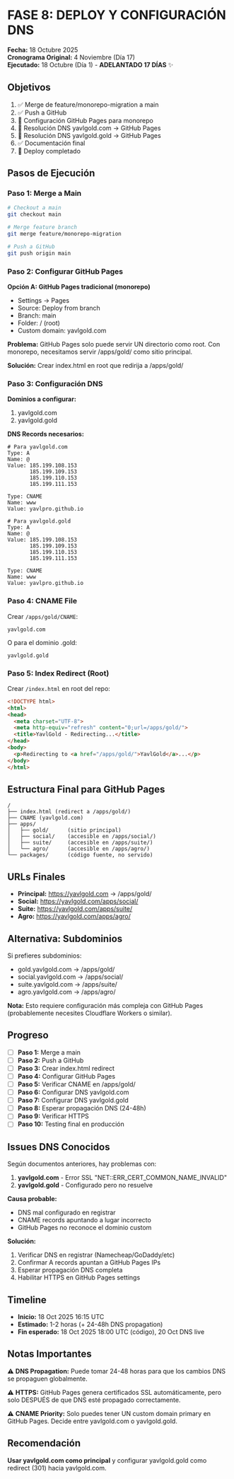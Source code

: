# FASE 8: DEPLOY Y CONFIGURACIÓN DNS

**Fecha:** 18 Octubre 2025  
**Cronograma Original:** 4 Noviembre (Día 17)  
**Ejecutado:** 18 Octubre (Día 1) - **ADELANTADO 17 DÍAS** ✨

## Objetivos

1. ✅ Merge de feature/monorepo-migration a main
2. ✅ Push a GitHub
3. 🔄 Configuración GitHub Pages para monorepo
4. 🔄 Resolución DNS yavlgold.com → GitHub Pages
5. 🔄 Resolución DNS yavlgold.gold → GitHub Pages
6. ✅ Documentación final
7. 🎉 Deploy completado

## Pasos de Ejecución

### Paso 1: Merge a Main

```bash
# Checkout a main
git checkout main

# Merge feature branch
git merge feature/monorepo-migration

# Push a GitHub
git push origin main
```

### Paso 2: Configurar GitHub Pages

**Opción A: GitHub Pages tradicional (monorepo)**
- Settings → Pages
- Source: Deploy from branch
- Branch: main
- Folder: / (root)
- Custom domain: yavlgold.com

**Problema:** GitHub Pages solo puede servir UN directorio como root. Con monorepo, necesitamos servir /apps/gold/ como sitio principal.

**Solución:** Crear index.html en root que redirija a /apps/gold/

### Paso 3: Configuración DNS

**Dominios a configurar:**
1. yavlgold.com
2. yavlgold.gold

**DNS Records necesarios:**

```
# Para yavlgold.com
Type: A
Name: @
Value: 185.199.108.153
       185.199.109.153
       185.199.110.153
       185.199.111.153

Type: CNAME
Name: www
Value: yavlpro.github.io

# Para yavlgold.gold
Type: A
Name: @
Value: 185.199.108.153
       185.199.109.153
       185.199.110.153
       185.199.111.153

Type: CNAME
Name: www
Value: yavlpro.github.io
```

### Paso 4: CNAME File

Crear `/apps/gold/CNAME`:
```
yavlgold.com
```

O para el dominio .gold:
```
yavlgold.gold
```

### Paso 5: Index Redirect (Root)

Crear `/index.html` en root del repo:
```html
<!DOCTYPE html>
<html>
<head>
  <meta charset="UTF-8">
  <meta http-equiv="refresh" content="0;url=/apps/gold/">
  <title>YavlGold - Redirecting...</title>
</head>
<body>
  <p>Redirecting to <a href="/apps/gold/">YavlGold</a>...</p>
</body>
</html>
```

## Estructura Final para GitHub Pages

```
/
├── index.html (redirect a /apps/gold/)
├── CNAME (yavlgold.com)
├── apps/
│   ├── gold/      (sitio principal)
│   ├── social/    (accesible en /apps/social/)
│   ├── suite/     (accesible en /apps/suite/)
│   └── agro/      (accesible en /apps/agro/)
└── packages/      (código fuente, no servido)
```

## URLs Finales

- **Principal:** https://yavlgold.com → /apps/gold/
- **Social:** https://yavlgold.com/apps/social/
- **Suite:** https://yavlgold.com/apps/suite/
- **Agro:** https://yavlgold.com/apps/agro/

## Alternativa: Subdominios

Si prefieres subdominios:
- gold.yavlgold.com → /apps/gold/
- social.yavlgold.com → /apps/social/
- suite.yavlgold.com → /apps/suite/
- agro.yavlgold.com → /apps/agro/

**Nota:** Esto requiere configuración más compleja con GitHub Pages (probablemente necesites Cloudflare Workers o similar).

## Progreso

- [ ] **Paso 1:** Merge a main
- [ ] **Paso 2:** Push a GitHub
- [ ] **Paso 3:** Crear index.html redirect
- [ ] **Paso 4:** Configurar GitHub Pages
- [ ] **Paso 5:** Verificar CNAME en /apps/gold/
- [ ] **Paso 6:** Configurar DNS yavlgold.com
- [ ] **Paso 7:** Configurar DNS yavlgold.gold
- [ ] **Paso 8:** Esperar propagación DNS (24-48h)
- [ ] **Paso 9:** Verificar HTTPS
- [ ] **Paso 10:** Testing final en producción

## Issues DNS Conocidos

Según documentos anteriores, hay problemas con:
1. **yavlgold.com** - Error SSL "NET::ERR_CERT_COMMON_NAME_INVALID"
2. **yavlgold.gold** - Configurado pero no resuelve

**Causa probable:** 
- DNS mal configurado en registrar
- CNAME records apuntando a lugar incorrecto
- GitHub Pages no reconoce el dominio custom

**Solución:**
1. Verificar DNS en registrar (Namecheap/GoDaddy/etc)
2. Confirmar A records apuntan a GitHub Pages IPs
3. Esperar propagación DNS completa
4. Habilitar HTTPS en GitHub Pages settings

## Timeline

- **Inicio:** 18 Oct 2025 16:15 UTC
- **Estimado:** 1-2 horas (+ 24-48h DNS propagation)
- **Fin esperado:** 18 Oct 2025 18:00 UTC (código), 20 Oct DNS live

## Notas Importantes

⚠️ **DNS Propagation:** Puede tomar 24-48 horas para que los cambios DNS se propaguen globalmente.

⚠️ **HTTPS:** GitHub Pages genera certificados SSL automáticamente, pero solo DESPUÉS de que DNS esté propagado correctamente.

⚠️ **CNAME Priority:** Solo puedes tener UN custom domain primary en GitHub Pages. Decide entre yavlgold.com o yavlgold.gold.

## Recomendación

**Usar yavlgold.com como principal** y configurar yavlgold.gold como redirect (301) hacia yavlgold.com.
